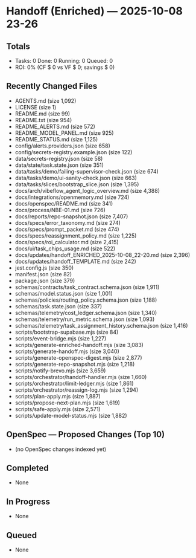 # Handoff (Enriched) — 2025-10-08 23-26
## Totals
- Tasks: 0  Done: 0  Running: 0  Queued: 0
- ROI: 0% (CF $ 0 vs VF $ 0; savings $ 0)
## Recently Changed Files
- AGENTS.md (size 1,092)
- LICENSE (size 1)
- README.md (size 99)
- README.txt (size 954)
- README_ALERTS.md (size 572)
- README_MODEL_PANEL.md (size 925)
- README_STATUS.md (size 1,125)
- config/alerts.providers.json (size 658)
- config/secrets-registry.example.json (size 122)
- data/secrets-registry.json (size 58)
- data/state/task.state.json (size 351)
- data/tasks/demo/failing-supervisor-check.json (size 674)
- data/tasks/demo/ui-sanity-check.json (size 663)
- data/tasks/slices/bootstrap_slice.json (size 1,395)
- docs/arch/vibeflow_agent_logic_overview.md (size 4,388)
- docs/integrations/openmemory.md (size 724)
- docs/openspec/README.md (size 341)
- docs/process/NBE-01.md (size 726)
- docs/reports/repo-snapshot.json (size 7,407)
- docs/specs/error_taxonomy.md (size 274)
- docs/specs/prompt_packet.md (size 474)
- docs/specs/reassignment_policy.md (size 1,225)
- docs/specs/roi_calculator.md (size 2,415)
- docs/ui/task_chips_usage.md (size 522)
- docs/updates/handoff_ENRICHED_2025-10-08_22-20.md (size 2,396)
- docs/updates/handoff_TEMPLATE.md (size 242)
- jest.config.js (size 350)
- manifest.json (size 82)
- package.json (size 379)
- schemas/contracts/task_contract.schema.json (size 1,911)
- schemas/model.status.json (size 1,001)
- schemas/policies/routing_policy.schema.json (size 1,188)
- schemas/task.state.json (size 337)
- schemas/telemetry/cost_ledger.schema.json (size 1,340)
- schemas/telemetry/run_metric.schema.json (size 1,093)
- schemas/telemetry/task_assignment_history.schema.json (size 1,416)
- scripts/bootstrap-supabase.mjs (size 84)
- scripts/event-bridge.mjs (size 1,227)
- scripts/generate-enriched-handoff.mjs (size 3,083)
- scripts/generate-handoff.mjs (size 3,040)
- scripts/generate-openspec-digest.mjs (size 2,877)
- scripts/generate-repo-snapshot.mjs (size 1,218)
- scripts/notify-brevo.mjs (size 3,659)
- scripts/orchestrator/handoff-handler.mjs (size 1,660)
- scripts/orchestrator/limit-ledger.mjs (size 1,861)
- scripts/orchestrator/reassign-log.mjs (size 1,294)
- scripts/plan-apply.mjs (size 1,887)
- scripts/propose-next-plan.mjs (size 1,619)
- scripts/safe-apply.mjs (size 2,571)
- scripts/update-model-status.mjs (size 1,882)
## OpenSpec — Proposed Changes (Top 10)
- (no OpenSpec changes indexed yet)
## Completed
- None
## In Progress
- None
## Queued
- None